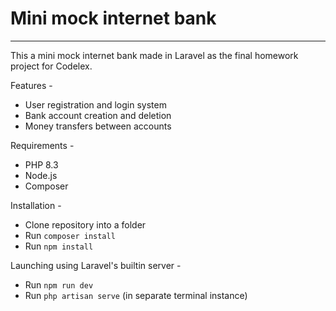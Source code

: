 # Mini mock internet bank

---

This a mini mock internet bank made in Laravel
as the final homework project for Codelex.

Features -
* User registration and login system
* Bank account creation and deletion
* Money transfers between accounts

Requirements -
* PHP 8.3
* Node.js
* Composer

Installation -
* Clone repository into a folder
* Run ```composer install```
* Run ```npm install```

Launching using Laravel's builtin server -
* Run ```npm run dev```
* Run ```php artisan serve``` (in separate terminal instance)
